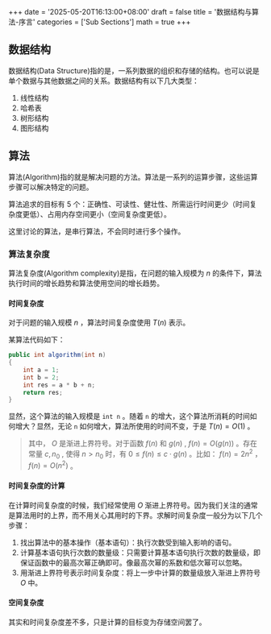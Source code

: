 +++
date = '2025-05-20T16:13:00+08:00'
draft = false
title = '数据结构与算法-序言'
categories = ['Sub Sections']
math = true
+++

## 数据结构
数据结构(Data Structure)指的是，一系列数据的组织和存储的结构。也可以说是单个数据与其他数据之间的关系。数据结构有以下几大类型：

1. 线性结构
1. 哈希表
1. 树形结构
1. 图形结构

## 算法
算法(Algorithm)指的就是解决问题的方法。算法是一系列的运算步骤，这些运算步骤可以解决特定的问题。

算法追求的目标有 5 个：正确性、可读性、健壮性、所需运行时间更少（时间复杂度更低）、占用内存空间更小（空间复杂度更低）。

这里讨论的算法，是串行算法，不会同时进行多个操作。

### 算法复杂度
算法复杂度(Algorithm complexity)是指，在问题的输入规模为 $n$ 的条件下，算法执行时间的增长趋势和算法使用空间的增长趋势。

#### 时间复杂度
对于问题的输入规模 $n$ ，算法时间复杂度使用 $T(n)$ 表示。

某算法代码如下：

``` C#
public int algorithm(int n)
{
    int a = 1;
    int b = 2;
    int res = a * b + n;
    return res;
}
```

显然，这个算法的输入规模是 `int n` 。随着 `n` 的增大，这个算法所消耗的时间如何增大？显然，无论 `n` 如何增大，算法所使用的时间不变，于是 $T(n) = O(1)$ 。

> 其中， $O$ 是渐进上界符号。对于函数 $f(n)$ 和 $g(n)$ , $f(n) = O(g(n))$ 。存在常量 $c, n_0$ , 使得 $n > n_0$ 时，有 $0 \leq f(n) \leq c \cdot g(n)$ 。比如： $f(n) = 2n^2$ ， $f(n) = O(n^2)$ 。

#### 时间复杂度的计算
在计算时间复杂度的时候，我们经常使用 $O$ 渐进上界符号。因为我们关注的通常是算法用时的上界，而不用关心其用时的下界。求解时间复杂度一般分为以下几个步骤：

1. 找出算法中的基本操作（基本语句）：执行次数受到输入影响的语句。
1. 计算基本语句执行次数的数量级：只需要计算基本语句执行次数的数量级，即保证函数中的最高次幂正确即可。像最高次幂的系数和低次幂可以忽略。
1. 用渐进上界符号表示时间复杂度：将上一步中计算的数量级放入渐进上界符号 $O$ 中。

#### 空间复杂度
其实和时间复杂度差不多，只是计算的目标变为存储空间罢了。
